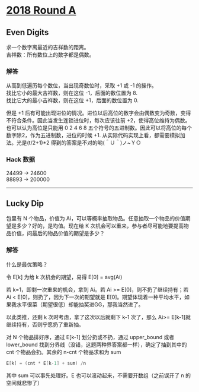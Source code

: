 # [2018 Round A](https://codingcompetitions.withgoogle.com/kickstart/round/0000000000050edf)

## Even Digits
求一个数字离最近的吉祥数的距离。  
吉祥数：所有数位上的数字都是偶数。

### 解答
从高到低遍历每个数位，当出现奇数位时，采取 +1 或 -1 的操作。  
找比它小的最大吉祥数，则在这位 -1，后面的数位置为 8.  
找比它大的最小吉祥数，则在这位 +1，后面的数位置为 0.

但是 +1 后有可能出现进位的情况。进位以后高位的数字会由偶数变为奇数，变得不符合条件。因此当发生连锁进位时，每次应该往前 +2，使得高位维持为偶数。也可以认为高位是只能用 0 2 4 6 8 五个符号的五进制数。因此可以将高位的每个数字除2，作为五进制数，进位的时候 +1. 从实际代码实现上看，都需要模拟加法。光是(t/2+1)*2 得到的答案是不对的哟(＾Ｕ＾)ノ~ＹＯ

### Hack 数据
24499 -> 24600  
88893 -> 200000

***

## Lucky Dip
包里有 N 个物品，价值为 Ai，可以等概率抽取物品。任意抽取一个物品的价值期望是多少？好的，是均值。现在给 K 次机会可以重来，参与者尽可能地要提高物品价值，问最后的物品价值的期望是多少？

### 解答

什么是最优策略？

令 E[k] 为给 k 次机会的期望，易得 E[0] = avg(Ai)  

若 k=1，即剩一次重来的机会，拿到 Ai。若 Ai >= E[0]，则不扔了继续持有；若 Ai < E[0]，则扔了，因为下一次的期望就是 E[0]。期望体现着一种平均水平，如果我水平很菜（期望很低）却能抽奖进GG，那我当然进了。  

以此类推，还剩 k 次时考虑，拿了这次以后就剩下 k-1 次了，那么 Ai>= E[k-1]就继续持有，否则宁愿扔了重新抽。

对 N 个物品排好序，通过 E[k-1] 划分扔或不扔，通过 upper_bound 或者 lower_bound 找到分界线（没错，这题两种界答案都一样），确定了抽到其中的 cnt 个物品会扔。其余的 n-cnt 个物品求和为 sum
```cpp
E[k] = (cnt * E[k-1] + sum) /n
```
其中 sum 可以事先处理好。E 也可以滚动起来，不需要开数组（之前误开了 n 的空间就悲惨了）